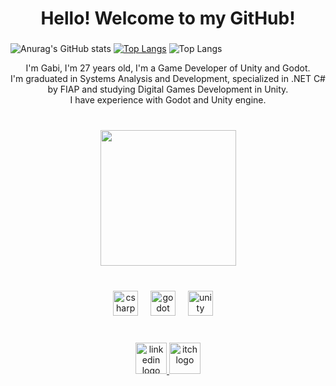 <h1 align="center">Hello! Welcome to my GitHub!</h1>

###


![Anurag's GitHub stats](https://github-readme-stats.vercel.app/api?username=gapashi&show_icons=true&theme=dracula) [![Top Langs](https://github-readme-stats.vercel.app/api/top-langs/?username=gapashi)](https://github.com/anuraghazra/github-readme-stats) ![Top Langs](https://github-readme-stats.vercel.app/api/top-langs/?username=anuraghazra&hide=HLSL,ShaderLab)

<p align="center">I'm Gabi, I'm 27 years old, I'm a Game Developer of Unity and Godot.<br>I'm graduated in Systems Analysis and Development, specialized in .NET C# by FIAP and studying Digital Games Development in Unity.<br>I have experience with Godot and Unity engine.</p>

###

<br clear="both">

<div align="center">
  <img height="217" src="https://64.media.tumblr.com/f5596f9e97b8041b7d454fccaf4d1e28/112d569ec1e793db-3d/s540x810/68c898eb05a681a52ae95cefd3c9096d535e2096.gifv"  />
</div>

###

<br clear="both">

<div align="center">
  <img src="https://cdn.jsdelivr.net/gh/devicons/devicon/icons/csharp/csharp-original.svg" height="40" alt="csharp logo"  />
  <img width="12" />
  <img src="https://cdn.jsdelivr.net/gh/devicons/devicon/icons/godot/godot-original.svg" height="40" alt="godot logo"  />
  <img width="12" />
  <img src="https://cdn.jsdelivr.net/gh/devicons/devicon/icons/unity/unity-original.svg" height="40" alt="unity logo"  />
  <img width="12" />
</div>

###

<br clear="both">

<div align="center">
  <a href="https://www.linkedin.com/in/gabriella-parente-shibata-0a3556148/" target="_blank">
    <img src="https://img.icons8.com/ios_filled/512/linkedin.png" width="50" height="50" alt="linkedin logo"  />
  </a>
  <a href="https://www.instagram.com/gapashi/" target="_blank">
    <img src="https://img.icons8.com/?size=512&id=zfuVDK4SdKFq&format=png" width="50" height="50" alt="itch logo"  />
  </a>
</div>

